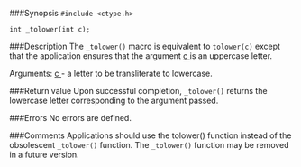 ###Synopsis
`#include <ctype.h>`

`int _tolower(int c);`

###Description
The `_tolower()` macro is equivalent to `tolower(c)` except that the application ensures that the argument <u>c </u> is an uppercase letter.

Arguments:
<u>c </u> - a letter to be transliterate to lowercase.

###Return value
Upon successful completion, `_tolower()` returns the lowercase letter corresponding to the argument passed.

###Errors
No errors are defined.

###Comments
Applications should use the tolower() function instead of the obsolescent `_tolower()` function.
The `_tolower()` function may be removed in a future version.